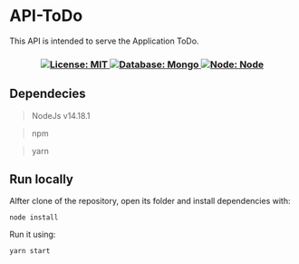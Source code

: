 # API-ToDo
This API is intended to serve the Application ToDo.
<h3 align="center">
  <a href="#" target="_blank">
    <img alt="License: MIT" src="https://img.shields.io/badge/License-MIT-yellow.svg" />
  </a>
  <a href="#" target="_blank">
    <img alt="Database: Mongo" src="https://img.shields.io/badge/-Mongo-green"/>
  </a>
   <a href="#" target="_blank">
    <img alt="Node: Node" src="https://img.shields.io/badge/-Node-success" />
  </a>
</h3>

## Dependecies

>NodeJs v14.18.1

>npm

>yarn

## Run locally

Alfter clone of the repository, open its folder and install dependencies with:

```shh
node install
```

Run it using:

```sh
yarn start
```
